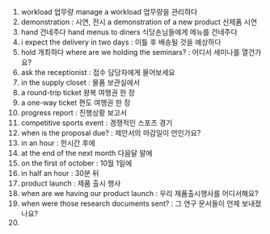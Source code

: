 1. workload 업무량
    manage a workload  업무량을 관리하다
2. demonstration : 시연, 전시
    a demonstration of a new product 신제품 시연
3. hand 건네주다 
   hand menus to diners 식당손님들에게 메뉴를 건네주다
4. i expect the delivery in two days : 이틀 후 배송될 것을 예상하다
5. hold 개최하다
   where are we holding the seminars? : 어디서 세미나를 열건가요?
6. ask the receptionist : 접수 담당자에게 물어보세요
7. in the supply closet : 물품 보관실에서
8. a round-trip ticket 왕복 여행권 한 장
9. a one-way ticket 편도 여행권 한 장
10. progress report : 진행상황 보고서
11. competitive sports event : 경쟁적인 스포츠 경기
12. when is the proposal due? : 제안서의 마감일이 언인가요?
13. in an hour : 한시간 후에
14. at the end of the next month 다음달 말에
15. on the first of october : 10월 1일에
16. in half an hour : 30분 뒤
17. product launch : 제품 출시 행사
18. when are we having our product launch : 우리 제품출시행사를 어디서해요?
19. when were those research documents sent? : 그 연구 문서들이 언제 보내졌나요?
20. 